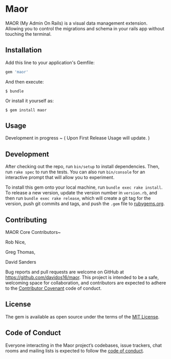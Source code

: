 # Maor

MAOR (My Admin On Rails) is a visual data management extension. Allowing you to control the migrations and schema in your rails app without touching the terminal. 

## Installation

Add this line to your application's Gemfile:

```ruby
gem 'maor'
```

And then execute:

    $ bundle

Or install it yourself as:

    $ gem install maor

## Usage

Development in progress ~ ( Upon First Release Usage will update. )

## Development

After checking out the repo, run `bin/setup` to install dependencies. Then, run `rake spec` to run the tests. You can also run `bin/console` for an interactive prompt that will allow you to experiment.

To install this gem onto your local machine, run `bundle exec rake install`. To release a new version, update the version number in `version.rb`, and then run `bundle exec rake release`, which will create a git tag for the version, push git commits and tags, and push the `.gem` file to [rubygems.org](https://rubygems.org).

## Contributing

MAOR Core Contributors~

Rob Nice,

Greg Thomas,

David Sanders

Bug reports and pull requests are welcome on GitHub at https://github.com/davidos16/maor. This project is intended to be a safe, welcoming space for collaboration, and contributors are expected to adhere to the [Contributor Covenant](http://contributor-covenant.org) code of conduct.

## License

The gem is available as open source under the terms of the [MIT License](http://opensource.org/licenses/MIT).

## Code of Conduct

Everyone interacting in the Maor project’s codebases, issue trackers, chat rooms and mailing lists is expected to follow the [code of conduct](https://github.com/davidos16/maor/blob/master/CODE_OF_CONDUCT.md).
